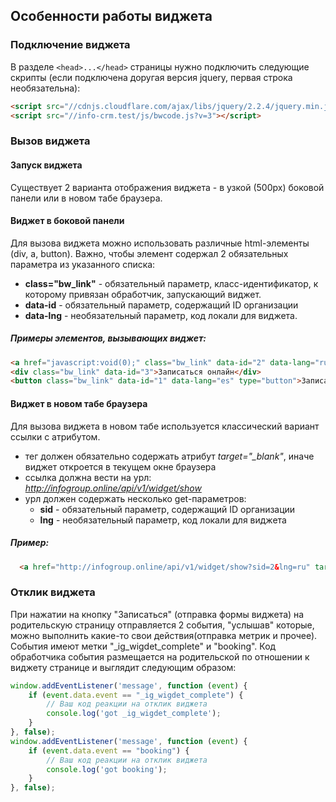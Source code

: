 ## Особенности работы виджета 

### Подключение виджета
В разделе ``<head>...</head>`` страницы нужно подключить следующие скрипты (если подключена доругая версия jquery, первая строка необязательна):
```html
<script src="//cdnjs.cloudflare.com/ajax/libs/jquery/2.2.4/jquery.min.js"></script>
<script src="//info-crm.test/js/bwcode.js?v=3"></script>
```  

### Вызов виджета

#### Запуск виджета

Существует 2 варианта отображения виджета - в узкой (500px) боковой панели или в новом табе браузера.

#### Виджет в боковой панели 

Для вызова виджета можно использовать различные html-элементы (div, a, button). Важно, чтобы элемент содержал 2 обязательных параметра из указанного списка:
* **class="bw_link"** - обязательный параметр, класс-идентификатор, к которому привязан обработчик, запускающий виджет.
* **data-id** - обязательный параметр, содержащий ID организации
* **data-lng** - необязательный параметр, код локали для виджета.

##### Примеры элементов, вызывающих виджет:

```html
<a href="javascript:void(0);" class="bw_link" data-id="2" data-lang="ru">Записаться онлайн</a>
<div class="bw_link" data-id="3">Записаться онлайн</div>
<button class="bw_link" data-id="1" data-lang="es" type="button">Записаться онлайн!</button>
```

#### Виджет в новом табе браузера

Для вызова виджета в новом табе используется классический вариант ссылки с атрибутом.
* тег должен обязательно содержать атрибут *target="_blank"*, иначе виджет откроется в текущем окне браузера
* ссылка должна вести на урл: *http://infogroup.online/api/v1/widget/show*
* урл должен содержать несколько get-параметров:
  * **sid** - обязательный параметр, содержащий ID организации
  * **lng** - необязательный параметр, код локали для виджета

##### Пример:
```html
  <a href="http://infogroup.online/api/v1/widget/show?sid=2&lng=ru" target="_blank">Записаться онлайн</a>
```

### Отклик  виджета

При нажатии на кнопку "Записаться" (отправка формы виджета) на родительскую страницу отправляется 2 события, "услышав" которые, можно выполнить какие-то свои действия(отправка метрик и прочее). События имеют метки "_ig_wigdet_complete" и "booking". Код обработчика события размещается на родительской по отношении к виджету странице и выглядит следующим образом:  

```javascript
window.addEventListener('message', function (event) {
    if (event.data.event == "_ig_wigdet_complete") {
        // Ваш код реакции на отклик виджета
        console.log('got _ig_wigdet_complete');            
    }
}, false);
window.addEventListener('message', function (event) {
    if (event.data.event == "booking") {
        // Ваш код реакции на отклик виджета
        console.log('got booking');            
    }
}, false);
```